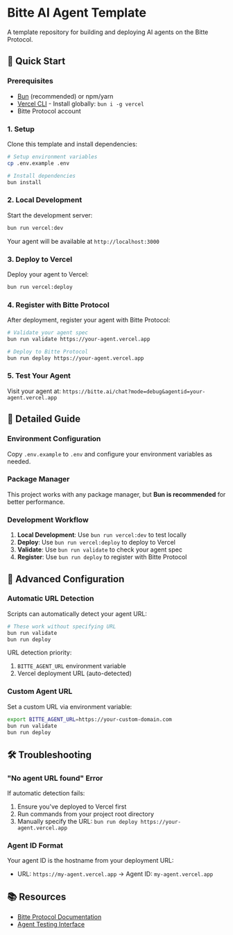 # Bitte AI Agent Template

A template repository for building and deploying AI agents on the Bitte Protocol.

## 🚀 Quick Start

### Prerequisites

- [Bun](https://bun.sh/) (recommended) or npm/yarn
- [Vercel CLI](https://vercel.com/cli) - Install globally: `bun i -g vercel`
- Bitte Protocol account

### 1. Setup

Clone this template and install dependencies:

```bash
# Setup environment variables
cp .env.example .env

# Install dependencies
bun install
```

### 2. Local Development

Start the development server:

```bash
bun run vercel:dev
```

Your agent will be available at `http://localhost:3000`

### 3. Deploy to Vercel

Deploy your agent to Vercel:

```bash
bun run vercel:deploy
```

### 4. Register with Bitte Protocol

After deployment, register your agent with Bitte Protocol:

```bash
# Validate your agent spec
bun run validate https://your-agent.vercel.app

# Deploy to Bitte Protocol
bun run deploy https://your-agent.vercel.app
```

### 5. Test Your Agent

Visit your agent at: `https://bitte.ai/chat?mode=debug&agentid=your-agent.vercel.app`

## 📖 Detailed Guide

### Environment Configuration

Copy `.env.example` to `.env` and configure your environment variables as needed.

### Package Manager

This project works with any package manager, but **Bun is recommended** for better performance.

### Development Workflow

1. **Local Development**: Use `bun run vercel:dev` to test locally
2. **Deploy**: Use `bun run vercel:deploy` to deploy to Vercel
3. **Validate**: Use `bun run validate` to check your agent spec
4. **Register**: Use `bun run deploy` to register with Bitte Protocol

## 🔧 Advanced Configuration

### Automatic URL Detection

Scripts can automatically detect your agent URL:

```bash
# These work without specifying URL
bun run validate
bun run deploy
```

URL detection priority:

1. `BITTE_AGENT_URL` environment variable
2. Vercel deployment URL (auto-detected)

### Custom Agent URL

Set a custom URL via environment variable:

```bash
export BITTE_AGENT_URL=https://your-custom-domain.com
bun run validate
bun run deploy
```

## 🛠 Troubleshooting

### "No agent URL found" Error

If automatic detection fails:

1. Ensure you've deployed to Vercel first
2. Run commands from your project root directory
3. Manually specify the URL: `bun run deploy https://your-agent.vercel.app`

### Agent ID Format

Your agent ID is the hostname from your deployment URL:

- URL: `https://my-agent.vercel.app` → Agent ID: `my-agent.vercel.app`

## 📚 Resources

- [Bitte Protocol Documentation](https://docs.bitte.ai)
- [Agent Testing Interface](https://bitte.ai/chat?mode=debug&agentid=micro-agent-vercel.app)
